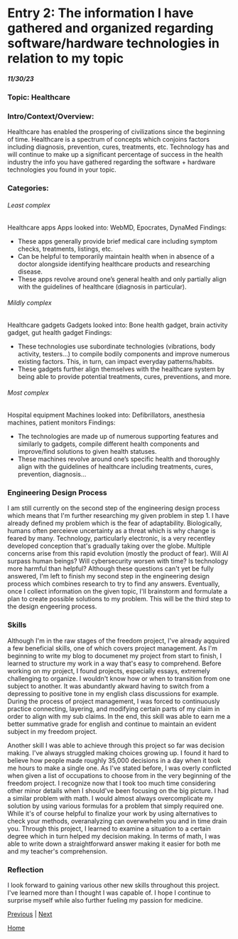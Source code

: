 # Entry 2: The information I have gathered and organized regarding software/hardware technologies in relation to my topic
##### 11/30/23

### Topic: Healthcare 

### Intro/Context/Overview:

Healthcare has enabled the prospering of civilizations since the beginning of time.
Healthcare is a spectrum of concepts which conjoins factors including diagnosis, prevention, cures, treatments, etc.
Technology has and will continue to make up a significant percentage of success in the health industry  the info you have gathered regarding the software + hardware technologies you found in your topic.


### Categories:


###### Least complex

Healthcare apps
Apps looked into: WebMD, Epocrates, DynaMed
Findings: 
* These apps generally provide brief medical care including symptom checks, treatments, listings, etc. 
* Can be helpful to temporarily maintain health when in absence of a doctor alongside identifying healthcare products and researching disease.
* These apps revolve around one’s general health and only partially align with the guidelines of healthcare (diagnosis in particular). 

###### Mildly complex

Healthcare gadgets
Gadgets looked into: Bone health gadget, brain activity gadget, gut health gadget 
Findings: 
* These technologies use subordinate technologies (vibrations, body activity, testers…) to compile bodily components and improve numerous existing factors. This, in turn, can impact everyday patterns/habits. 
* These gadgets further align themselves with the healthcare system by being able to provide potential treatments, cures, preventions, and more. 

###### Most complex

Hospital equipment
Machines looked into: Defibrillators, anesthesia machines, patient monitors
Findings: 
* The technologies are made up of numerous supporting features and similarly to gadgets, compile different health components and improve/find solutions to given health statuses. 
* These machines revolve around one’s specific health and thoroughly align with the guidelines of healthcare including treatments, cures, prevention, diagnosis…

### Engineering Design Process
I am still currently on the second step of the engineering design process which means that I'm further researching my given problem in step 1. I have already defined my problem which is the fear of adaptability. Biologically, humans often perceieve uncertainty as a threat which is why change is feared by many. Technology, particularly electronic, is a very recentley developed conception that's gradually taking over the globe. Multiple concerns arise from this rapid evolution (mostly the product of fear). Will AI surpass human beings? Will cybersecurity worsen with time? Is technology more harmful than helpful? Although these questions can't yet be fully answered, I'm left to finish my second step in the engineering design process which combines research to try to find any answers. Eventually, once I collect information on the given topic, I'll brainstorm and formulate a plan to create possible solutions to my problem. This will be the third step to the design engeering process.

### Skills
Although I'm in the raw stages of the freedom project, I've already aqquired a few beneficial skills, one of which covers project management. As I'm beginning to write my blog to documenet my project from start to finish, I learned to structure my work in a way that's easy to comprehend. Before working on my project, I found projects, especially essays, extremely challenging to organize. I wouldn't know how or when to transition from one subject to another. It was abundantly akward having to switch from a depressing to positive tone in my english class discussions for example. During the process of project management, I was forced to continuously practice connecting, layering, and modifying certain parts of my claim in order to align with my sub claims. In the end, this skill was able to earn me a better summative grade for english and continue to maintain an evident subject in my freedom project.

Another skill I was able to achieve through this project so far was decision making. I've always struggled making choices growing up. I found it hard to believe how people made roughly 35,000 decisions in a day when it took me hours to make a single one. As I've stated before, I was overly conflicted when given a list of occupations to choose from in the very beginning of the freedom project. I recognize now that I took too much time considering other minor details when I should've been focusing on the big picture. I had a similar problem with math. I would almost always overcomplicate my solution by using various formulas for a problem that simply required one. While it's of course helpful to finalize your work by using alternatives to check your methods, overanalyzing can overwwhelm you and in time drain you. Through this project, I learned to examine a situation to a certain degree which in turn helped my decision making. In terms of math, I was able to write down a straightforward answer making it easier for both me and my teacher's comprehension.

### Reflection
I look forward to gaining various other new skills throughout this project. I've learned more than I thought I was capable of. I hope I continue to surprise myself while also further fueling my passion for medicine.

[Previous](entry01.md) | [Next](entry03.md)

[Home](../README.md)
